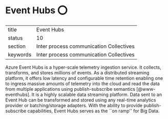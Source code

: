 # Event Hubs :o:


|          |                                         |
| -------- | --------------------------------------- |
| title    | Event Hubs                              | 
| status   | 10                                      |
| section  | Inter process communication Collectives |
| keywords | Inter process communication Collectives |



Azure Event Hubs is a hyper-scale telemetry ingestion service. It
collects, transforms, and stores millions of events. As a distributed
streaming platform, it offers low latency and configurable time
retention enabling one to ingress massive amounts of telemetry into
the cloud and read the data from multiple applications using
publish-subscribe semantics [@www-eventhubs]. It is a highly
scalable data streaming platform. Data sent to an Event Hub can be
transformed and stored using any real-time analytics provider or
batching/storage adapters. With the ability to provide
publish-subscribe capabilities, Event Hubs serves as the ``on ramp''
for Big Data.




